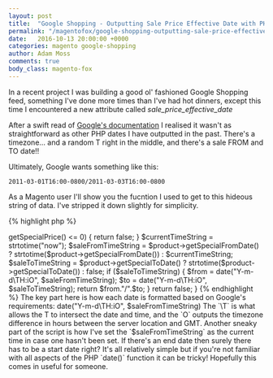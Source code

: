 ```yaml
---
layout: post
title:  "Google Shopping - Outputting Sale Price Effective Date with PHP"
permalink: "/magentofox/google-shopping-outputting-sale-price-effective-date-with-php/"
date:   2016-10-13 20:00:00 +0000
categories: magento google-shopping
author: Adam Moss
comments: true
body_class: magento-fox
---
```


In a recent project I was building a good ol' fashioned Google Shopping feed, something I've done more times than I've had hot dinners, except this time I encountered a new attribute called _sale_price_effective_date_

After a swift read of [Google's documentation](https://support.google.com/merchants/answer/1196048?hl=en-GB) I realised it wasn't as straightforward as other PHP dates I have outputted in the past. There's a timezone... and a random T right in the middle, and there's a sale FROM and TO date!!

Ultimately, Google wants something like this:

    2011-03-01T16:00-0800/2011-03-03T16:00-0800

As a Magento user I'll show you the fucntion I used to get to this hideous string of data. I've stripped it down slightly for simplicity.

{% highlight php %}
<?php
public function getSalePriceEffectiveDate($product)
    {
        // return if no sale price
        if ($product->getSpecialPrice() <= 0) {
            return false;
        }

        $currentTimeString = strtotime("now");

        $saleFromTimeString = $product->getSpecialFromDate()
            ? strtotime($product->getSpecialFromDate())
            : $currentTimeString;

        $saleToTimeString = $product->getSpecialToDate()
            ? strtotime($product->getSpecialToDate())
            : false;

        if ($saleToTimeString) {

            $from = date("Y-m-d\TH:iO", $saleFromTimeString);
            $to = date("Y-m-d\TH:iO", $saleToTimeString);

            return $from."/".$to;
        }

        return false;
    }
{% endhighlight %}

The key part here is how each date is formatted based on Google's requirements:

    date("Y-m-d\TH:iO", $saleFromTimeString)

The `\T` is what allows the T to intersect the date and time, and the `O` outputs the timezone difference in hours between the server location and GMT.

Another sneaky part of the script is how I've set the `$saleFromTimeString` as the current time in case one hasn't been set. If there's an end date then surely there has to be a start date right?

It's all relatively simple but if you're not familiar with all aspects of the PHP `date()` function it can be tricky! Hopefully this comes in useful for someone.